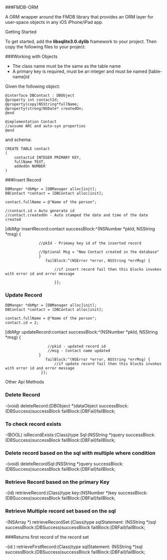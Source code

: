 ###FMDB-ORM


A ORM wrapper around the FMDB library that provides an ORM layer for user-space objects in any iOS iPhone/iPad app.


Getting Started

To get started, add the **libsqlite3.0.dylib** framework to your project. Then copy the following files to your project:

###Working with Objects

* The class name must be the same as the table name
* A primary key is required, must be an integer and must be named [table-name]id

Given the following object:

	@interface DBContact : DBObject
	@property int contactId;
	@property(copy)NSString*fullName;
	@property(strong)NSDate* createdOn;
	@end
	
	@implementation Contact
	//assume ARC and auto-syn properties
	@end
	
and schema:

	CREATE TABLE contact
	(
		contactid INTEGER PRIMARY KEY, 
		fullName TEXT, 
		addedOn NUMBER
	)

###Insert Record

	DBManger *dbMgr = [DBManager alloc]init];
	DBContact *contact = [DBContact alloc]init];
	
	contact.fullName = @"Name of the person";
	
	//contact.id = Auto generate id
	//contact.createdOn - Auto stamped the date and time of the date created
	
  [dbMgr insertRecord:contact
                   successBlock:^(NSNumber *pkId, NSString *msg) {
				   
				   //pkId - Primaey key id of the inserted record
				   
				   //Optional Msg = "New Contact created in the database"
				   }
                      failBlock:^(NSError *error, NSString *errMsg) {
						  
						  //if insert record fail then this blocks invokes with error id and error message
						  
						  }];

### Update Record



	DBManger *dbMgr = [DBManager alloc]init];
	DBContact *contact = [DBContact alloc]init];
	
	contact.fullName = @"Name of the person";
	contact.id = 2;
	
[dbMgr updateRecord:contact
                   successBlock:^(NSNumber *pkId, NSString *msg) {
					   
					   //pkid - updated record id
					   //msg - Contact name updated
				   }
                      failBlock:^(NSError *error, NSString *errMsg) {
						  //if update record fail then this blocks invokes with error id and error message
					}];

Other Api Methods


### Delete Record


-(void) deleteRecord:(DBObject *)dataObject successBlock:(DBSuccess)successBlock failBlock:(DBFail)failBlock;


### To check record exists

-(BOOL) isRecordExists:(Class)type Sql:(NSString *)query successBlock:(DBSuccess)successBlock failBlock:(DBFail)failBlock;

### Delete record based on the sql with multiple where condition

-(void) deleteRecordSql:(NSString *)query successBlock:(DBSuccess)successBlock failBlock:(DBFail)failBlock;

### Retrieve Record based on the primary Key

-(id) retrieveRecord:(Class)type key:(NSNumber *)key successBlock:(DBSuccess)successBlock failBlock:(DBFail)failBlock;

### Retrieve Multiple record set based on the sql

-(NSArray *) retrieveRecordSet:(Class)type sqlStatement: (NSString *)sql successBlock:(DBSuccess)successBlock failBlock:(DBFail)failBlock;

###Returns first record of the record set

-(id ) retrieveFirstRecord:(Class)type sqlStatement: (NSString *)sql successBlock:(DBSuccess)successBlock failBlock:(DBFail)failBlock;

